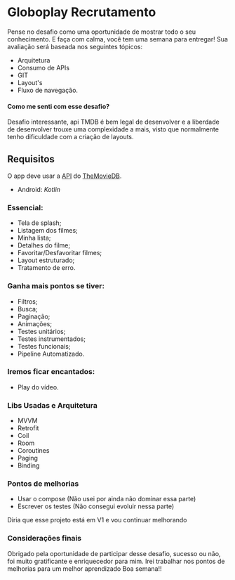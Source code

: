 # Globoplay Recrutamento

Pense no desafio como uma oportunidade de mostrar todo o seu conhecimento. E faça com calma, você tem uma semana para entregar! Sua avaliação será baseada nos seguintes tópicos:

- Arquitetura
- Consumo de APIs
- GIT
- Layout's
- Fluxo de navegação.

#### Como me senti com esse desafio?

Desafio interessante, api TMDB é bem legal de desenvolver e a liberdade de desenvolver trouxe uma 
complexidade a mais, visto que normalmente tenho dificuldade com a criação de layouts.

## Requisitos

O app deve usar a [API](https://developers.themoviedb.org/3/getting-started/introduction) do [TheMovieDB](https://www.themoviedb.org/?language=en).

* Android: _Kotlin_
### Essencial:

- Tela de splash;
- Listagem dos filmes;
- Minha lista;
- Detalhes do filme;
- Favoritar/Desfavoritar filmes;
- Layout estruturado;
- Tratamento de erro.


### Ganha mais pontos se tiver:

- Filtros;
- Busca;
- Paginação;
- Animações;
- Testes unitários;
- Testes instrumentados;
- Testes funcionais;
- Pipeline Automatizado.


### Iremos ficar encantados:
- Play do vídeo.

### Libs Usadas e Arquitetura
- MVVM
- Retrofit
- Coil
- Room
- Coroutines
- Paging
- Binding

### Pontos de melhorias

- Usar o compose (Não usei por ainda não dominar essa parte)
- Escrever os testes (Não consegui evoluir nessa parte)

Diria que esse projeto está em V1 e vou continuar melhorando

### Considerações finais

Obrigado pela oportunidade de participar desse desafio, sucesso ou não, foi muito gratificante e enriquecedor para mim.
Irei trabalhar nos pontos de melhorias para um melhor aprendizado
Boa semana!!
